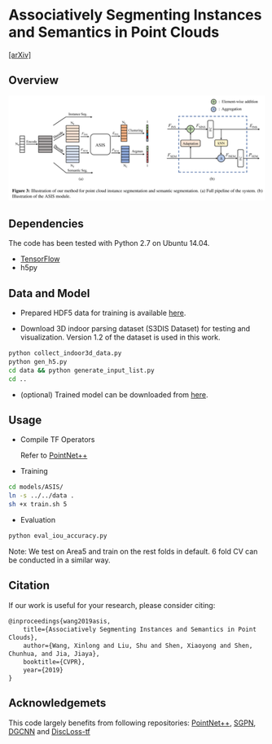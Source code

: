 # Associatively Segmenting Instances and Semantics in Point Clouds

[[arXiv]]()

## Overview
![](misc/fig.png)

## Dependencies

The code has been tested with Python 2.7 on Ubuntu 14.04.
*  [TensorFlow](https://www.tensorflow.org/)
*  h5py



## Data and Model
* Prepared HDF5 data for training is available [here]().

* Download 3D indoor parsing dataset (S3DIS Dataset) for testing and visualization. Version 1.2 of the dataset is used in this work.

``` bash
python collect_indoor3d_data.py
python gen_h5.py
cd data && python generate_input_list.py
cd ..
```

* (optional) Trained model can be downloaded from [here](https://drive.google.com/open?id=1UF2nfXdWTOa1iXXmD54_c09rM7pr-kMK).

## Usage

* Compile TF Operators

  Refer to [PointNet++](https://github.com/charlesq34/pointnet2)

* Training
``` bash
cd models/ASIS/
ln -s ../../data .
sh +x train.sh 5
```

* Evaluation
``` bash
python eval_iou_accuracy.py
```

Note: We test on Area5 and train on the rest folds in default. 6 fold CV can be conducted in a similar way.

## Citation
If our work is useful for your research, please consider citing:

	@inproceedings{wang2019asis,
		title={Associatively Segmenting Instances and Semantics in Point Clouds},
		author={Wang, Xinlong and Liu, Shu and Shen, Xiaoyong and Shen, Chunhua, and Jia, Jiaya},
		booktitle={CVPR},
		year={2019}
	}


## Acknowledgemets
This code largely benefits from following repositories:
[PointNet++](https://github.com/charlesq34/pointnet2),
[SGPN](https://github.com/laughtervv/SGPN),
[DGCNN](https://github.com/WangYueFt/dgcnn) and
[DiscLoss-tf](https://github.com/hq-jiang/instance-segmentation-with-discriminative-loss-tensorflow)
